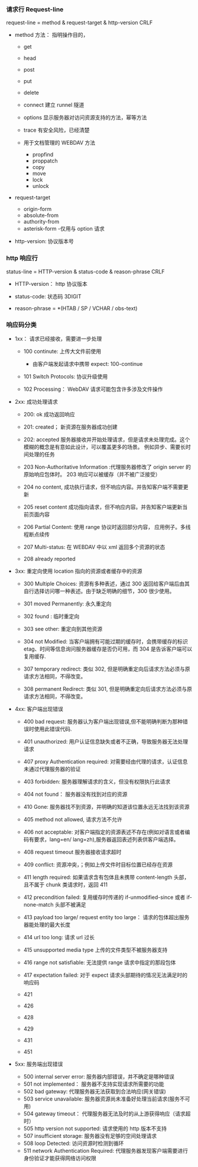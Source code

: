 ### 请求行 Request-line

request-line = method & request-target & http-version CRLF

- method 方法： 指明操作目的，

  - get
  - head
  - post
  - put
  - delete
  - connect 建立 runnel 隧道
  - options 显示服务器对访问资源支持的方法，幂等方法
  - trace 有安全风险，已经清楚

  - 用于文档管理的 WEBDAV 方法
    - propfind
    - proppatch
    - copy
    - move
    - lock
    - unlock

- request-target

  - origin-form
  - absolute-from
  - authority-from
  - asterisk-form -仅用与 option 请求

- http-version: 协议版本号

### http 响应行

status-line = HTTP-version & status-code & reason-phrase CRLF

- HTTP-version： http 协议版本

- status-code: 状态码 3DIGIT

- reason-phrase = \*(HTAB / SP / VCHAR / obs-text)

### 响应码分类

- 1xx： 请求已经接收，需要进一步处理

  - 100 continute: 上传大文件前使用
    - 由客户端发起请求中携带 expect: 100-continue
  - 101 Switch Protocols: 协议升级使用

  - 102 Processing： WebDAV 请求可能包含许多涉及文件操作

- 2xx: 成功处理请求

  - 200: ok 成功返回响应
  - 201: created； 新资源在服务器成功创建
  - 202: accepted 服务器接收并开始处理请求，但是请求未处理完成。这个模糊的概念是有意如此设计，可以覆盖更多的场景。 例如异步、需要长时间处理的任务

  - 203 Non-Authoritative Information :代理服务器修改了 origin server 的原始响应包体时。 203 响应可以被缓存（并不被广泛接受）

  - 204 no content, 成功执行请求，但不响应内容。并告知客户端不需要更新

  - 205 reset content 成功指向请求，但不响应内容。并告知客户端更新当前页面内容

  - 206 Partial Content: 使用 range 协议时返回部分内容， 应用例子。多线程断点续传

  - 207 Multi-status: 在 WEBDAV 中以 xml 返回多个资源的状态

  - 208 already reported

- 3xx: 重定向使用 location 指向的资源或者缓存中的资源

  - 300 Multiple Choices: 资源有多种表述，通过 300 返回给客户端后由其自行选择访问哪一种表述。由于缺乏明确的细节，300 很少使用。

  - 301 moved Permanently: 永久重定向
  - 302 found : 临时重定向
  - 303 see other: 重定向到其他资源
  - 304 not Modified: 当客户端拥有可能过期的缓存时，会携带缓存的标识 etag、时间等信息询问服务器缓存是否仍可用，而 304 是告诉客户端可以复用缓存.

  - 307 temporary redirect: 类似 302, 但是明确重定向后请求方法必须与原请求方法相同，不得改变。

  - 308 permanent Redirect: 类似 301, 但是明确重定向后请求方法必须与原请求方法相同，不得改变。

- 4xx: 客户端出现错误

  - 400 bad request: 服务器认为客户端出现错误,但不能明确判断为那种错误时使用此错误代码.
  - 401 unauthorized: 用户认证信息缺失或者不正确，导致服务器无法处理请求
  - 407 proxy Authentication required: 对需要经由代理的请求，认证信息未通过代理服务器的验证

  - 403 forbidden: 服务器理解请求的含义，但没有权限执行此请求
  - 404 not found： 服务器没有找到对应的资源
  - 410 Gone: 服务器找不到资源，并明确的知道该位置永远无法找到该资源

  - 405 method not allowed, 请求方法不允许
  - 406 not acceptable: 对客户端指定的资源表述不存在(例如对语言或者编码有要求，lang=en/ lang=zh),服务器返回表述列表供客户端选择。
  - 408 request timeout 服务器接收请求超时
  - 409 conflict: 资源冲突，；例如上传文件时目标位置已经存在资源
  - 411 length required: 如果请求含有包体且未携带 content-length 头部，且不属于 chunk 类请求时，返回 411

  - 412 precondition failed: 复用缓存时传递的 if-unmodified-since 或者 if-none-match 头部不被满足
  - 413 payload too large/ request entity too large： 请求的包体超出服务器能处理的最大长度
  - 414 url too long: 请求 url 过长
  - 415 unsupported media type 上传的文件类型不被服务器支持
  - 416 range not satisfiable: 无法提供 range 请求中指定的那段包体
  - 417 expectation failed: 对于 expect 请求头部期待的情况无法满足时的响应码
  - 421
  - 426
  - 428
  - 429
  - 431
  - 451

- 5xx: 服务端出现错误

  - 500 internal server error: 服务器内部错误，并不确定是哪种错误
  - 501 not implemented： 服务器不支持实现请求所需要的功能
  - 502 bad gateway: 代理服务器无法获取到合法响应(网关错误)
  - 503 service unavailable: 服务器资源尚未准备好处理当前请求(服务不可用)
  - 504 gateway timeout： 代理服务器无法及时的从上游获得响应（请求超时）
  - 505 http version not supported: 请求使用的 http 版本不支持
  - 507 insufficient storage: 服务器没有足够的空间处理请求
  - 508 loop Detected: 访问资源时检测到循环
  - 511 network Authentication Required: 代理服务器发现客户端需要进行身份验证才能获得网络访问权限

